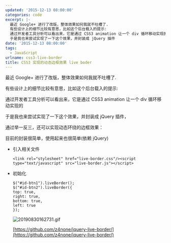 ```yaml
---
updated: '2015-12-13 08:00:00'
categories: code
excerpt: |-
  最近 Google+ 进行了改版，整体效果如何我就不吐槽了.
  有些设计上的细节比较有意思，比如这个后台载入的提示:
  通过开发者工具分析可以看出来，它是通过 CSS3 animation 让一个 div 循环移动实现的
  于是我也来尝试实现了一下这个效果，并封装成 jQuery 插件
date: '2015-12-13 08:00:00'
tags:
  - JavaScript
urlname: css3-live-border
title: CSS3 实现的动态边框效果 live boder
---
```


最近 Google+ 进行了改版，整体效果如何我就不吐槽了.


有些设计上的细节比较有意思，比如这个后台载入的提示:


通过开发者工具分析可以看出来，它是通过 CSS3 animation 让一个 div 循环移动实现的


于是我也来尝试实现了一下这个效果，并封装成 jQuery 插件，


通过举一反三，还可以实现动态环绕的边框效果：


目前的封装很简单，使用起来也很简单(依赖 jQuery)

- 引入相关文件

	```text
	<link rel="stylesheet" href="live-border.css"/><script type="text/javascript" src="live-border.js"></script>
	```

- 初始化

	```text
	$("#id-btn1").liveBorder();
	$("#id-btn2").liveBorder({
	top: true,
	right: true,
	bottom: true,
	left: true
	});
	```


	![20190830162731.gif](https://prod-files-secure.s3.us-west-2.amazonaws.com/fbb39313-8950-40fc-9abf-5c7412d9778c/bf313cd9-b164-40d0-b024-fda8da5d0d8a/20190830162731.gif?X-Amz-Algorithm=AWS4-HMAC-SHA256&X-Amz-Content-Sha256=UNSIGNED-PAYLOAD&X-Amz-Credential=AKIAT73L2G45HZZMZUHI%2F20240926%2Fus-west-2%2Fs3%2Faws4_request&X-Amz-Date=20240926T043411Z&X-Amz-Expires=3600&X-Amz-Signature=35a0119f4b8d958ce02a483de3e2747d24963ddf680083e61d5d5cdcc5c92d4d&X-Amz-SignedHeaders=host&x-id=GetObject)


	[https://github.com/z4none/jquery-live-border/](https://github.com/z4none/jquery-live-border/)

